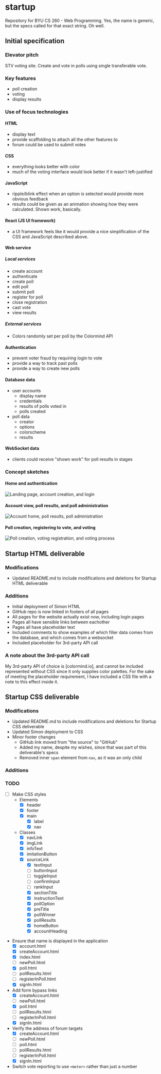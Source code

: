 # startup
Repository for BYU CS 260 - Web Programming.  Yes, the name is generic, but the specs called for that exact string.  Oh well.

## Initial specification
### Elevator pitch
STV voting site.  Create and vote in polls using single transferable vote.
### Key features
* poll creation
* voting
* display results
### Use of focus technologies
#### HTML
* display text
* provide scaffolding to attach all the other features to
* forum could be used to submit votes
#### CSS
* everything looks better with color
* much of the voting interface would look better if it wasn't left-justified
#### JavaScript
* ripple/blink effect when an option is selected would provide more obvious feedback
* results could be given as an animation showing how they were calculated.  Shown work, basically.
#### React (JS UI framework)
* a UI framework feels like it would provide a nice simplification of the CSS and JavaScript described above.
#### Web service
##### Local services
* create account
* authenticate
* create poll
* edit poll
* submit poll
* register for poll
* close registration
* cast vote
* view results
##### External services
* Colors randomly set per poll by the Colormind API
#### Authentication
* prevent voter fraud by requiring login to vote
* provide a way to track past polls
* provide a way to create new polls
#### Database data
* user accounts
  - display name
  - credentials
  - results of polls voted in
  - polls created
* poll data
  - creator
  - options
  - colorscheme
  - results
#### WebSocket data
* clients could receive "shown work" for poll results in stages
### Concept sketches
#### Home and authentication
![Landing page, account creation, and login](image-cache/home-and-auth.jpg)
#### Account view, poll results, and poll administration
![Account home, poll results, poll administration](image-cache/account-view.jpg "Account views")
#### Poll creation, registering to vote, and voting
![Poll creation, voting registration, and voting process](image-cache/poll-participation.jpg)

## Startup HTML deliverable
### Modifications
* Updated README.md to include modifications and deletions for Startup HTML deliverable
### Additions
* Initial deployment of Simon HTML
* GitHub repo is now linked in footers of all pages
* All pages for the website actually exist now, including login pages
* Pages all have sensible links between eachother
* Pages all have placeholder text
* Included comments to show examples of which filler data comes from the database, and which comes from a websocket
* Included placeholder for 3rd-party API call
### A note about the 3rd-party API call
My 3rd-party API of choice is [colormind.io], and cannot be included represented without CSS since it only supplies color palettes.  For the sake of meeting the placeholder requirement, I have included a CSS file with a note to this effect inside it.

## Startup CSS deliverable
### Modifications
* Updated README.md to include modifications and deletions for Startup CSS deliverable
* Updated Simon deployment to CSS
* Minor footer changes
  - GitHub link moved from "the source" to "GitHub"
  - Added my name, despite my wishes, since that was part of this deliverable's specs
  - Removed inner `span` element from `nav`, as it was an only child
### Additions
### TODO
* [ ] Make CSS styles
	+ Elements
		- [X] header
	  - [X] footer
	  - [X] main
		- [X] label
		- [X] nav
	+ Classes
	  - [X] navLink
	  - [X] imgLink
	  - [X] infoText
	  - [X] imitationButton
	  - [X] sourceLink
		- [X] textInput
		- [ ] buttonInput
		- [ ] toggleInput
		- [ ] confirmInput
		- [ ] rankInput
		- [X] sectionTitle
		- [X] instructionText
		- [X] pollOption
		- [X] preTitle
		- [X] pollWinner
		- [X] pollResults
		- [X] homeButton
		- [X] accountHeading
* Ensure that name is displayed in the application
  - [X] account.html
  - [X] createAccount.html
  - [X] index.html
  - [ ] newPoll.html
  - [X] poll.html
  - [ ] pollResults.html
  - [ ] registerInPoll.html
  - [X] signIn.html
* Add form bypass links
  - [X] createAccount.html
  - [ ] newPoll.html
  - [X] poll.html
  - [ ] pollResults.html
  - [ ] registerInPoll.html
  - [X] signIn.html
* Verify the address of forum targets
  - [X] createAccount.html
  - [ ] newPoll.html
  - [ ] poll.html
  - [ ] pollResults.html
  - [ ] registerInPoll.html
  - [X] signIn.html
* Switch vote reporting to use `<meter>` rather than just a number
